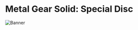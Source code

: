 # Metal Gear Solid: Special Disc
![Banner](/../assets/Metal%20Gear%20Solid%20Special%20Disc/Banner.png)